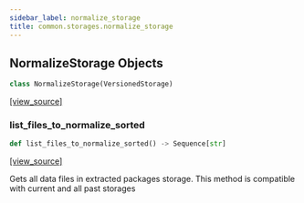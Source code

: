 ```yaml
---
sidebar_label: normalize_storage
title: common.storages.normalize_storage
---
```


## NormalizeStorage Objects

```python
class NormalizeStorage(VersionedStorage)
```

[[view_source]](https://github.com/dlt-hub/dlt/blob/3739c9ac839aafef713f6d5ebbc6a81b2a39a1b0/dlt/common/storages/normalize_storage.py#L18)

### list\_files\_to\_normalize\_sorted

```python
def list_files_to_normalize_sorted() -> Sequence[str]
```

[[view_source]](https://github.com/dlt-hub/dlt/blob/3739c9ac839aafef713f6d5ebbc6a81b2a39a1b0/dlt/common/storages/normalize_storage.py#L44)

Gets all data files in extracted packages storage. This method is compatible with current and all past storages

